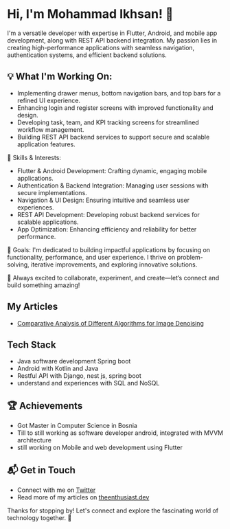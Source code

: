 # Hi, I'm Mohammad Ikhsan! 👋

I'm a versatile developer with expertise in Flutter, Android, and mobile app development, along with REST API backend integration. My passion lies in creating high-performance applications with seamless navigation, authentication systems, and efficient backend solutions.


## 💡 What I'm Working On:
- Implementing drawer menus, bottom navigation bars, and top bars for a refined UI experience.
- Enhancing login and register screens with improved functionality and design.
- Developing task, team, and KPI tracking screens for streamlined workflow management.
- Building REST API backend services to support secure and scalable application features.


🚀 Skills & Interests:
- Flutter & Android Development: Crafting dynamic, engaging mobile applications.
- Authentication & Backend Integration: Managing user sessions with secure implementations.
- Navigation & UI Design: Ensuring intuitive and seamless user experiences.
- REST API Development: Developing robust backend services for scalable applications.
- App Optimization: Enhancing efficiency and reliability for better performance.

🎯 Goals:
I'm dedicated to building impactful applications by focusing on functionality, performance, and user experience. I thrive on problem-solving, iterative improvements, and exploring innovative solutions.

🚀 Always excited to collaborate, experiment, and create—let’s connect and build something amazing!


## My Articles
- [Comparative Analysis of Different Algorithms for Image Denoising](https://scholar.google.com/citations?view_op=view_citation&hl=tr&user=i4c0zwYAAAAJ&citation_for_view=i4c0zwYAAAAJ:u5HHmVD_uO8C)


## Tech Stack
- Java software development Spring boot 
- Android with Kotlin and Java
- Restful API with Django, nest js, spring boot
- understand and experiences with SQL and NoSQL 

 ## 🏆 Achievements

- Got Master in Computer Science in Bosnia
- Till to still working as software developer android, integrated with MVVM architecture
- still working on Mobile and web development using Flutter


## 📬 Get in Touch

- Connect with me on [Twitter](https://twitter.com/introvertedbot)
- Read more of my articles on [theenthusiast.dev](https://theenthusiast.dev)

Thanks for stopping by! Let's connect and explore the fascinating world of technology together. 🚀


<!--

Here are some ideas to get you started:

- 🔭 I’m currently working on full stack app using "task manager", mobile, web client and restful api
- 🌱 I’m currently learning flutter, nestjs
- 👯 I’m looking to collaborate on new company to work on any projects
- 🤔 I’m looking for help with moving new place
- 💬 Ask me about software development
-->